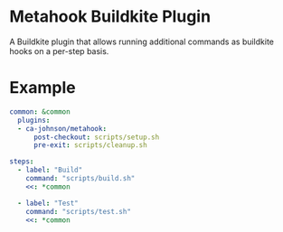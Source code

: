 # Metahook Buildkite Plugin

A Buildkite plugin that allows running additional commands as buildkite hooks on a per-step basis.

# Example

```yaml
common: &common
  plugins:
  - ca-johnson/metahook:
      post-checkout: scripts/setup.sh
      pre-exit: scripts/cleanup.sh

steps:
  - label: "Build"
    command: "scripts/build.sh"
    <<: *common

  - label: "Test"
    command: "scripts/test.sh"
    <<: *common  
```